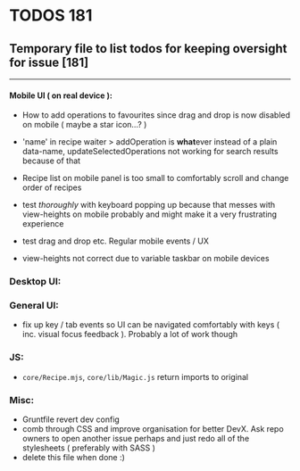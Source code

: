 # TODOS 181
## Temporary file to list todos for keeping oversight for issue [181]

---

#### Mobile UI ( on real device ):
- How to add operations to favourites since drag and drop is now disabled on mobile ( maybe a star icon...? )
- 'name' in recipe waiter > addOperation is <b>what</b>ever instead of a plain data-name, updateSelectedOperations not working for search results because of that
- Recipe list on mobile panel is too small to comfortably scroll and change order of recipes

- test *thoroughly* with keyboard popping up because that messes with view-heights on mobile probably and might make it a very frustrating experience
- test drag and drop etc. Regular mobile events / UX
- view-heights not correct due to variable taskbar on mobile devices


### Desktop UI:
### General UI:
- fix up key / tab events so UI can be navigated comfortably with keys ( inc. visual focus feedback ). Probably a lot of work though

### JS:
- `core/Recipe.mjs`, `core/lib/Magic.js` return imports to original

### Misc:
- Gruntfile revert dev config
- comb through CSS and improve organisation for better DevX. Ask repo owners to open another issue perhaps and just redo all of the stylesheets ( preferably with SASS )
- delete this file when done :)

